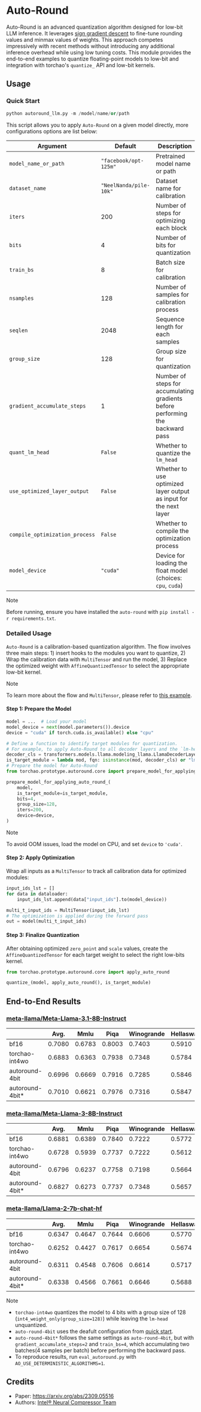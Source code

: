 # Auto-Round

Auto-Round is an advanced quantization algorithm designed for low-bit LLM inference. It leverages [sign gradient descent](https://arxiv.org/abs/1905.12938) to fine-tune rounding values and minmax values of weights. This approach competes impressively with recent methods without introducing any additional inference overhead while using low tuning costs. This module provides the end-to-end examples to quantize floating-point models to low-bit and integration with torchao's `quantize_` API and low-bit kernels.

## Usage

### Quick Start

```python
python autoround_llm.py -m /model/name/or/path
```

This script allows you to apply `Auto-Round` on a given model directly, more configurations options are list below:

| Argument                           |Default                     | Description                                                       |
|------------------------------------|----------------------------|-------------------------------------------------------------------|
| `model_name_or_path`               |`"facebook/opt-125m"`       | Pretrained model name or path                                     |
| `dataset_name`                     | `"NeelNanda/pile-10k"`     | Dataset name for calibration                                      |
| `iters`                            | 200                        | Number of steps for optimizing each block                         |
| `bits`                             | 4                          | Number of bits for quantization                                   |
| `train_bs`                         | 8                          | Batch size for calibration                                        |
| `nsamples`                         | 128                        | Number of samples for calibration process                         |
| `seqlen`                           | 2048                       | Sequence length for each samples                                  |
| `group_size`                       | 128                        | Group size for quantization                                       |
| `gradient_accumulate_steps`        | 1                          | Number of steps for accumulating gradients <br> before performing the backward pass |
| `quant_lm_head`                    | `False`                    | Whether to quantize the `lm_head`                                 |
| `use_optimized_layer_output`       | `False`                    | Whether to use optimized layer output as input for the next layer |
| `compile_optimization_process`     | `False`                    | Whether to compile the optimization process                       |
| `model_device`                     | `"cuda"`                   | Device for loading the float model (choices: `cpu`, `cuda`)       |


> [!NOTE]
> Before running, ensure you have installed the `auto-round` with `pip install -r requirements.txt`.


### Detailed Usage

`Auto-Round` is a calibration-based quantization algorithm. The flow involves three main steps: 1) insert hooks to the modules you want to quantize, 2) Wrap the calibration data with `MultiTensor` and run the model, 3) Replace the optimized weight with `AffineQuantizedTensor` to select the appropriate low-bit kernel.

> [!NOTE]
> To learn more about the flow and `MultiTensor`, please refer to [this example](https://github.com/pytorch/ao/blob/main/tutorials/calibration_flow/gptq_like.py).

#### Step 1: Prepare the Model
```python
model = ...  # Load your model
model_device = next(model.parameters()).device
device = "cuda" if torch.cuda.is_available() else "cpu"

# Define a function to identify target modules for quantization.
# For example, to apply Auto-Round to all decoder layers and the `lm-head` in a Llama model:
decoder_cls = transformers.models.llama.modeling_llama.LlamaDecoderLayer
is_target_module = lambda mod, fqn: isinstance(mod, decoder_cls) or "lm_head" in fqn
# Prepare the model for Auto-Round
from torchao.prototype.autoround.core import prepare_model_for_applying_auto_round_

prepare_model_for_applying_auto_round_(
    model,
    is_target_module=is_target_module,
    bits=4,
    group_size=128,
    iters=200,
    device=device,
)
```
> [!NOTE]
> To avoid OOM issues, load the model on CPU, and set `device` to `'cuda'`.

#### Step 2: Apply Optimization
Wrap all inputs as a `MultiTensor` to track all calibration data for optimized modules:

```python
input_ids_lst = []
for data in dataloader:
    input_ids_lst.append(data["input_ids"].to(model_device))

multi_t_input_ids = MultiTensor(input_ids_lst)
# The optimization is applied during the forward pass
out = model(multi_t_input_ids)
```
#### Step 3: Finalize Quantization
After obtaining optimized `zero_point` and `scale` values, create the `AffineQuantizedTensor` 
for each target weight to select the right low-bits kernel.

```python
from torchao.prototype.autoround.core import apply_auto_round

quantize_(model, apply_auto_round(), is_target_module)
```

## End-to-End Results
### [meta-llama/Meta-Llama-3.1-8B-Instruct](https://huggingface.co/meta-llama/Meta-Llama-3.1-8B-Instruct)
|                  | Avg.   | Mmlu   | Piqa   | Winogrande | Hellaswag | Lambada_openai |
| ---------------- | ------ | ------ | ------ | ---------- | --------- | -------------- |
| bf16             | 0.7080 | 0.6783 | 0.8003 | 0.7403     | 0.5910    | 0.7303         |
| torchao-int4wo   | 0.6883 | 0.6363 | 0.7938 | 0.7348     | 0.5784    | 0.6980         |
| autoround-4bit   | 0.6996 | 0.6669 | 0.7916 | 0.7285     | 0.5846    | 0.7262         |
| autoround-4bit*  | 0.7010 | 0.6621 | 0.7976 | 0.7316     | 0.5847    | 0.7291         |

### [meta-llama/Meta-Llama-3-8B-Instruct](https://huggingface.co/meta-llama/Meta-Llama-3-8B-Instruct)
|                  | Avg.   | Mmlu   | Piqa   | Winogrande | Hellaswag | Lambada_openai |
| ---------------- | ------ | ------ | ------ | ---------- | --------- | -------------- |
| bf16             | 0.6881 | 0.6389 | 0.7840 | 0.7222     | 0.5772    | 0.7184         |
| torchao-int4wo   | 0.6728 | 0.5939 | 0.7737 | 0.7222     | 0.5612    | 0.7132         |
| autoround-4bit   | 0.6796 | 0.6237 | 0.7758 | 0.7198     | 0.5664    | 0.7122         |
| autoround-4bit*  | 0.6827 | 0.6273 | 0.7737 | 0.7348     | 0.5657    | 0.7120         |


### [meta-llama/Llama-2-7b-chat-hf](https://huggingface.co/meta-llama/Llama-2-7b-chat-hf)
|                  | Avg.   | Mmlu   | Piqa   | Winogrande | Hellaswag | Lambada_openai |
| ---------------- | ------ | ------ | ------ | ---------- | --------- | -------------- |
| bf16             | 0.6347 | 0.4647 | 0.7644 | 0.6606     | 0.5770    | 0.7070         |
| torchao-int4wo   | 0.6252 | 0.4427 | 0.7617 | 0.6654     | 0.5674    | 0.6889         |
| autoround-4bit   | 0.6311 | 0.4548 | 0.7606 | 0.6614     | 0.5717    | 0.7072         |
| autoround-4bit*  | 0.6338 | 0.4566 | 0.7661 | 0.6646     | 0.5688    | 0.7130         |

> [!NOTE]
> - `torchao-int4wo` quantizes the model to 4 bits with a group size of 128 (`int4_weight_only(group_size=128)`) while leaving the `lm-head` unquantized. <br>
> - `auto-round-4bit` uses the deafult configuration from [quick start](#quick-start). <br>
> - `auto-round-4bit*` follows the same settings as `auto-round-4bit`, but with `gradient_accumulate_steps=2` and `train_bs=4`, which accumulating two batches(4 samples per batch) before performing the backward pass. <br>
> - To reproduce results, run `eval_autoround.py` with `AO_USE_DETERMINISTIC_ALGORITHMS=1`.


## Credits

- Paper: https://arxiv.org/abs/2309.05516
- Authors: [Intel® Neural Compressor Team](https://github.com/intel/neural-compressor)
